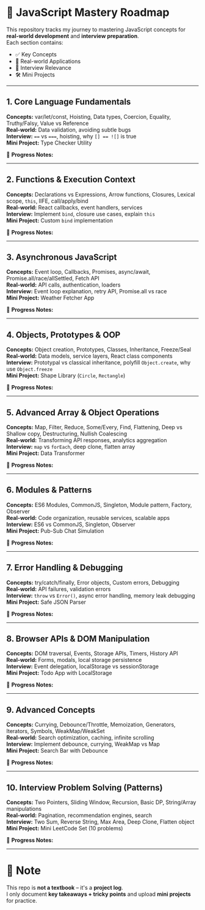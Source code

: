 # 🚀 JavaScript Mastery Roadmap

This repository tracks my journey to mastering JavaScript concepts for **real-world development** and **interview preparation**.  
Each section contains:
- ✅ Key Concepts  
- 🔗 Real-world Applications  
- 🎯 Interview Relevance  
- 🛠 Mini Projects  

---

## 1. Core Language Fundamentals
**Concepts:** var/let/const, Hoisting, Data types, Coercion, Equality, Truthy/Falsy, Value vs Reference  
**Real-world:** Data validation, avoiding subtle bugs  
**Interview:** `==` vs `===`, hoisting, why `[] == ![]` is true  
**Mini Project:** Type Checker Utility  

📌 **Progress Notes:**  

---

## 2. Functions & Execution Context
**Concepts:** Declarations vs Expressions, Arrow functions, Closures, Lexical scope, `this`, IIFE, call/apply/bind  
**Real-world:** React callbacks, event handlers, services  
**Interview:** Implement `bind`, closure use cases, explain `this`  
**Mini Project:** Custom `bind` implementation  

📌 **Progress Notes:**  

---

## 3. Asynchronous JavaScript
**Concepts:** Event loop, Callbacks, Promises, async/await, Promise.all/race/allSettled, Fetch API  
**Real-world:** API calls, authentication, loaders  
**Interview:** Event loop explanation, retry API, Promise.all vs race  
**Mini Project:** Weather Fetcher App  

📌 **Progress Notes:**  

---

## 4. Objects, Prototypes & OOP
**Concepts:** Object creation, Prototypes, Classes, Inheritance, Freeze/Seal  
**Real-world:** Data models, service layers, React class components  
**Interview:** Prototypal vs classical inheritance, polyfill `Object.create`, why use `Object.freeze`  
**Mini Project:** Shape Library (`Circle`, `Rectangle`)  

📌 **Progress Notes:**  

---

## 5. Advanced Array & Object Operations
**Concepts:** Map, Filter, Reduce, Some/Every, Find, Flattening, Deep vs Shallow copy, Destructuring, Nullish Coalescing  
**Real-world:** Transforming API responses, analytics aggregation  
**Interview:** `map` vs `forEach`, deep clone, flatten array  
**Mini Project:** Data Transformer  

📌 **Progress Notes:**  

---

## 6. Modules & Patterns
**Concepts:** ES6 Modules, CommonJS, Singleton, Module pattern, Factory, Observer  
**Real-world:** Code organization, reusable services, scalable apps  
**Interview:** ES6 vs CommonJS, Singleton, Observer  
**Mini Project:** Pub-Sub Chat Simulation  

📌 **Progress Notes:**  

---

## 7. Error Handling & Debugging
**Concepts:** try/catch/finally, Error objects, Custom errors, Debugging  
**Real-world:** API failures, validation errors  
**Interview:** `throw` vs `Error()`, async error handling, memory leak debugging  
**Mini Project:** Safe JSON Parser  

📌 **Progress Notes:**  

---

## 8. Browser APIs & DOM Manipulation
**Concepts:** DOM traversal, Events, Storage APIs, Timers, History API  
**Real-world:** Forms, modals, local storage persistence  
**Interview:** Event delegation, localStorage vs sessionStorage  
**Mini Project:** Todo App with LocalStorage  

📌 **Progress Notes:**  

---

## 9. Advanced Concepts
**Concepts:** Currying, Debounce/Throttle, Memoization, Generators, Iterators, Symbols, WeakMap/WeakSet  
**Real-world:** Search optimization, caching, infinite scrolling  
**Interview:** Implement debounce, currying, WeakMap vs Map  
**Mini Project:** Search Bar with Debounce  

📌 **Progress Notes:**  

---

## 10. Interview Problem Solving (Patterns)
**Concepts:** Two Pointers, Sliding Window, Recursion, Basic DP, String/Array manipulations  
**Real-world:** Pagination, recommendation engines, search  
**Interview:** Two Sum, Reverse String, Max Area, Deep Clone, Flatten object  
**Mini Project:** Mini LeetCode Set (10 problems)  

📌 **Progress Notes:**  

-----

# 📝 Note
This repo is **not a textbook** – it's a **project log**.  
I only document **key takeaways + tricky points** and upload **mini projects** for practice.  
